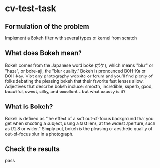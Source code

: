 # cv-test-task
## Formulation of the problem
Implement a Bokeh filter with several types of kernel from scratch
## What does Bokeh mean?
Bokeh comes from the Japanese word boke (ボケ), which means "blur" or "haze", or boke-aji, the "blur quality." Bokeh is pronounced BOH-Kə or BOH-kay.
Visit any photography website or forum and you’ll find plenty of folks debating the pleasing bokeh that their favorite fast lenses allow.
Adjectives that describe bokeh include: smooth, incredible, superb, good, beautiful, sweet, silky, and excellent… but what exactly is it?
## What is Bokeh?
Bokeh is defined as “the effect of a soft out-of-focus background that you get when shooting a subject, using a fast lens, at the widest aperture, such as f/2.8 or wider.”
Simply put, bokeh is the pleasing or aesthetic quality of out-of-focus blur in a photograph.
## Check the results
pass
